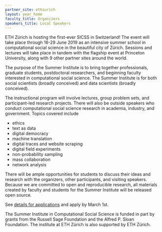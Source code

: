 ```yaml
---
partner_site: ethzurich
layout: year_home
faculty_title: Organizers
speakers_title: Local Speakers
---
```


ETH Zürich is hosting the first-ever SICSS in Switzerland! The event will take place through 16-29 June 2019 as an intensive summer school in computational social science in the beautiful city of Zürich. Sessions and lectures will take place in tandem with the flagship event at Princeton University, along with 9 other partner sites around the world.

The purpose of the Summer Institute is to bring together professionals, graduate students, postdoctoral researchers, and beginning faculty interested in computational social science.
The Summer Institute is for both social scientists (broadly conceived) and data scientists (broadly conceived).

The instructional program will involve lectures, group problem sets, and participant-led research projects.
There will also be outside speakers who conduct computational social science research in academia, industry, and government.
Topics covered include

* ethics
* text as data
* digital democracy
* machine translation
* digital traces and website scraping
* digital field experiments
* non-probability sampling
* mass collaboration
* network analysis

There will be ample opportunities for students to discuss their ideas and research with the organizers, other participants, and visiting speakers.
Because we are committed to open and reproducible research, all materials created by faculty and students for the Summer Institute will be released open source.


See [details for applications](/summer-institute/2019/ethzurich/apply) and apply by March 1st.

The Summer Institute in Computational Social Science is funded in part by grants from the Russell Sage Foundation and the Alfred P. Sloan Foundation.
The institute at ETH Zürich is also supported by ETH Zürich.
